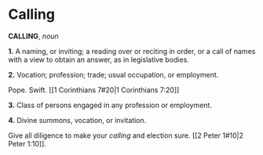 # Calling

**CALLING**, _noun_

**1.** A naming, or inviting; a reading over or reciting in order, or a call of names with a view to obtain an answer, as in legislative bodies.

**2.** Vocation; profession; trade; usual occupation, or employment.

Pope. Swift. [[1 Corinthians 7#20|1 Corinthians 7:20]]

**3.** Class of persons engaged in any profession or employment.

**4.** Divine summons, vocation, or invitation.

Give all diligence to make your _calling_ and election sure. [[2 Peter 1#10|2 Peter 1:10]].